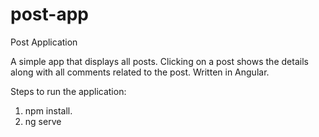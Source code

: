 # post-app
Post Application

A simple app that displays all posts. Clicking on a post shows the details along with all comments related to the post.
Written in Angular.

Steps to run the application:

1. npm install.
2. ng serve
